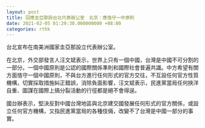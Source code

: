 ```yaml
---
layout: post
title: 回應圭亞那設台北代表辦公室　北京：應恪守一中原則
date: 2021-02-05 01:29:30.000000000 +08:00
categories: rthk
---
```


台北宣布在南美洲國家圭亞那設立代表辦公室。

在北京，外交部發言人汪文斌表示，世界上只有一個中國，台灣是中國不可分割的一部分。一個中國原則是公認的國際關係準則和國際社會普遍共識。中方希望有關方面恪守一個中國原則，不與台方進行任何形式的官方交往，不互設任何官方性質機構，切實採取措施糾正錯誤，消除負面影響，汪文斌表示，民進黨當局任何挾洋自重、圖謀在國際上搞分裂活動的行徑都是絕不會得逞。

國台辦表示，堅決反對中國台灣地區與北京建交國發展任何形式的官方關係，或設立任何官方機構，又指民進黨當局的各種伎倆，改變不了台灣是中國一部分的事實。

